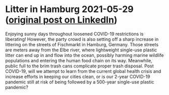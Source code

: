 # Litter in Hamburg 2021-05-29 ([original post on LinkedIn](https://www.linkedin.com/feed/update/urn:li:activity:6805056305137500160/))

Enjoying sunny days throughout loosened COVID-19 restrictions is liberating! However, the party crowd is also setting off a sharp increase in littering on the streets of Fischmarkt in Hamburg, Germany.
Those streets are meters away from the Elbe river, where lightweight single-use plastic litter can end up in and flow into the ocean, possibly harming marine wildlife populations and entering the human food chain on its way.
Meanwhile, public full to the brim trash cans complicate proper trash disposal.
Post COVID-19, will we attempt to learn from the current global health crisis and increase efforts in keeping our cities clean, or is our 2-year COVID-19 pandemic still at risk of being followed by a 500-year single-use plastic pandemic? 
